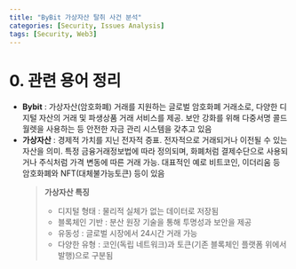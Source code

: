 ```yaml
---
title: "ByBit 가상자산 탈취 사건 분석"
categories: [Security, Issues Analysis]
tags: [Security, Web3]
---
```

# 0. 관련 용어 정리  
- **Bybit** : 가상자산(암호화폐) 거래를 지원하는 글로벌 암호화폐 거래소로, 다양한 디지털 자산의 거래 및 파생상품 거래 서비스를 제공. 보안 강화를 위해 다중서명 콜드월렛을 사용하는 등 안전한 자금 관리 시스템을 갖추고 있음  
- **가상자산** : 경제적 가치를 지닌 전자적 증표. 전자적으로 거래되거나 이전될 수 있는 자산을 의미. 특정 금융거래정보법에 따라 정의되며, 화폐처럼 결제수단으로 사용되거나 주식처럼 가격 변동에 따른 거래 가능. 대표적인 예로 비트코인, 이더리움 등 암호화폐와 NFT(대체불가능토큰) 등이 있음  
    > **가상자산 특징**  
    > - 디지털 형태 : 물리적 실체가 없는 데이터로 저장됨  
    > - 블록체인 기반 : 분산 원장 기술을 통해 투명성과 보안을 제공  
    > - 유동성 : 글로벌 시장에서 24시간 거래 가능  
    > - 다양한 유형 : 코인(독립 네트워크)과 토큰(기존 블록체인 플랫폼 위에서 발행)으로 구분됨  
